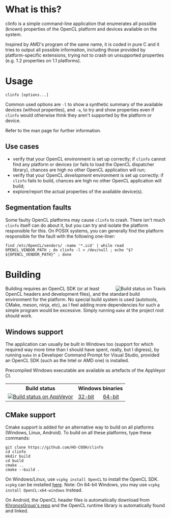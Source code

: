 # What is this?

clinfo is a simple command-line application that enumerates all possible
(known) properties of the OpenCL platform and devices available on the
system.

Inspired by AMD's program of the same name, it is coded in pure C and it
tries to output all possible information, including those provided by
platform-specific extensions, trying not to crash on unsupported
properties (e.g. 1.2 properties on 1.1 platforms).

# Usage

    clinfo [options...]

Common used options are `-l` to show a synthetic summary of the
available devices (without properties), and `-a`, to try and show
properties even if `clinfo` would otherwise think they aren't supported
by the platform or device.

Refer to the man page for further information.

## Use cases

* verify that your OpenCL environment is set up correctly;
  if `clinfo` cannot find any platform or devices (or fails to load
  the OpenCL dispatcher library), chances are high no other OpenCL
  application will run;
* verify that your OpenCL _development_ environment is set up
  correctly: if `clinfo` fails to build, chances are high no
  other OpenCL application will build;
* explore/report the actual properties of the available device(s).

## Segmentation faults

Some faulty OpenCL platforms may cause `clinfo` to crash. There isn't
much `clinfo` itself can do about it, but you can try and isolate the
platform responsible for this. On POSIX systems, you can generally find
the platform responsible for the fault with the following one-liner:

    find /etc/OpenCL/vendors/ -name '*.icd' | while read OPENCL_VENDOR_PATH ; do clinfo -l > /dev/null ; echo "$? ${OPENCL_VENDOR_PATH}" ; done

# Building
 
<img
src='https://api.travis-ci.org/Oblomov/clinfo.svg?branch=master'
alt='Build status on Travis'
style='float: right'>

Building requires an OpenCL SDK (or at least OpenCL headers and
development files), and the standard build environment for the platform.
No special build system is used (autotools, CMake, meson, ninja, etc),
as I feel adding more dependencies for such a simple program would be
excessive. Simply running `make` at the project root should work.

## Windows support

The application can usually be built in Windows too (support for which
required way more time than I should have spent, really, but I digress),
by running `make` in a Developer Command Prompt for Visual Studio,
provided an OpenCL SDK (such as the Intel or AMD one) is installed.

Precompiled Windows executable are available as artefacts of the
AppVeyor CI.

<table style='margin: 1em auto; width: 100%; max-width: 33em'>
<tr><th>Build status</th><th colspan=2>Windows binaries</th></tr>
<tr>
<td><a href='https://ci.appveyor.com/project/Oblomov/clinfo/'><img
src='https://ci.appveyor.com/api/projects/status/github/Oblomov/clinfo?svg=true'
alt='Build status on AppVeyor'></a></td>
<td><a href='https://ci.appveyor.com/api/projects/oblomov/clinfo/artifacts/clinfo.exe?job=platform%3a+x86'>32-bit</a></td>
<td><a href='https://ci.appveyor.com/api/projects/oblomov/clinfo/artifacts/clinfo.exe?job=platform%3a+x64'>64-bit</a></td>
</tr>
</table>

## CMake support
Cmake support is added for an alternative way to build on all platforms (Windows, Linux, Android). To build on all these platforms, type these commands:
```
git clone https://github.com/HO-COOH/clinfo
cd clinfo
mkdir build
cd build
cmake ..
cmake --build .
```
On Windows/Linux, use ``vcpkg install OpenCL`` to install the OpenCL SDK. ``vcpkg`` can be installed [here](https://github.com/microsoft/vcpkg). Note: On 64-bit Windows, you may use ``vcpkg install OpenCL:x64-windows`` instead.

On Android, the OpenCL header files is automatically download from [KhronosGroup's repo](https://github.com/KhronosGroup/OpenCL-Headers) and the OpenCL runtime library is automatically found and linked.
